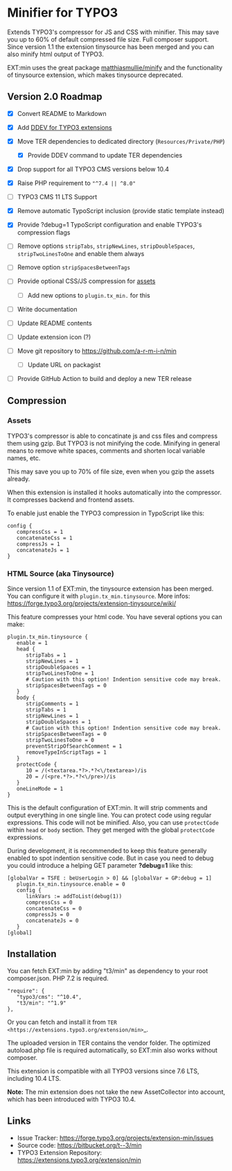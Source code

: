 # Minifier for TYPO3

Extends TYPO3's compressor for JS and CSS with minifier. This may save you up to 60% of default compressed file size.
Full composer support. Since version 1.1 the extension tinysource has been merged and you can also minify html output
of TYPO3.

EXT:min uses the great package [matthiasmullie/minify](https://packagist.org/packages/matthiasmullie/minify) and
the functionality of tinysource extension, which makes tinysource deprecated.


## Version 2.0 Roadmap

- [X] Convert README to Markdown
- [X] Add [DDEV for TYPO3 extensions](https://github.com/a-r-m-i-n/ddev-for-typo3-extensions)
- [X] Move TER dependencies to dedicated directory (`Resources/Private/PHP`)
  - [X] Provide DDEV command to update TER dependencies
- [X] Drop support for all TYPO3 CMS versions below 10.4
- [X] Raise PHP requirement to `"^7.4 || ^8.0"`
- [ ] TYPO3 CMS 11 LTS Support
- [X] Remove automatic TypoScript inclusion (provide static template instead)
- [X] Provide ?debug=1 TypoScript configuration and enable TYPO3's compression flags
- [ ] Remove options `stripTabs`, `stripNewLines`, `stripDoubleSpaces`, `stripTwoLinesToOne` and enable them always
- [ ] Remove option `stripSpacesBetweenTags`
- [ ] Provide optional CSS/JS compression for [assets](https://docs.typo3.org/other/typo3/view-helper-reference/master/en-us/typo3/fluid/latest/Asset/Index.html)
  - [ ] Add new options to `plugin.tx_min.` for this 
- [ ] Write documentation
- [ ] Update README contents
- [ ] Update extension icon (?)
- [ ] Move git repository to https://github.com/a-r-m-i-n/min
  - [ ] Update URL on packagist
- [ ] Provide GitHub Action to build and deploy a new TER release



## Compression

### Assets

TYPO3's compressor is able to concatinate js and css files and compress them using gzip. But TYPO3 is not minifying
the code. Minifying in general means to remove white spaces, comments and shorten local variable names, etc.

This may save you up to 70% of file size, even when you gzip the assets already.

When this extension is installed it hooks automatically into the compressor. It compresses backend and frontend assets.

To enable just enable the TYPO3 compression in TypoScript like this:

```
config {
   compressCss = 1
   concatenateCss = 1
   compressJs = 1
   concatenateJs = 1
}
```

### HTML Source (aka Tinysource)

Since version 1.1 of EXT:min, the tinysource extension has been merged. You can configure it
with `plugin.tx_min.tinysource`. More infos: https://forge.typo3.org/projects/extension-tinysource/wiki/

This feature compresses your html code. You have several options you can make:

```
plugin.tx_min.tinysource {
   enable = 1
   head {
      stripTabs = 1
      stripNewLines = 1
      stripDoubleSpaces = 1
      stripTwoLinesToOne = 1
      # Caution with this option! Indention sensitive code may break.
      stripSpacesBetweenTags = 0
   }
   body {
      stripComments = 1
      stripTabs = 1
      stripNewLines = 1
      stripDoubleSpaces = 1
      # Caution with this option! Indention sensitive code may break.
      stripSpacesBetweenTags = 0
      stripTwoLinesToOne = 0
      preventStripOfSearchComment = 1
      removeTypeInScriptTags = 1
   }
   protectCode {
      10 = /(<textarea.*?>.*?<\/textarea>)/is
      20 = /(<pre.*?>.*?<\/pre>)/is
   }
   oneLineMode = 1
}
```

This is the default configuration of EXT:min. It will strip comments and output everything in one single line.
You can protect code using regular expressions. This code will not be minified. Also, you can use `protectCode` within
`head` or `body` section. They get merged with the global `protectCode` expressions.

During development, it is recommended to keep this feature generally enabled to spot indention sensitive code.
But in case you need to debug you could introduce a helping GET parameter **?debug=1** like this:

```
[globalVar = TSFE : beUserLogin > 0] && [globalVar = GP:debug = 1]
   plugin.tx_min.tinysource.enable = 0
   config {
      linkVars := addToList(debug(1))
      compressCss = 0
      concatenateCss = 0
      compressJs = 0
      concatenateJs = 0
   }
[global]
```

## Installation

You can fetch EXT:min by adding "t3/min" as dependency to your root composer.json. PHP 7.2 is required.

```
"require": {
   "typo3/cms": "^10.4",
   "t3/min": "^1.9"
},
```

Or you can fetch and install it from `TER <https://extensions.typo3.org/extension/min>`_.

The uploaded version in TER contains the vendor folder. The optimized autoload.php file is required automatically,
so EXT:min also works without composer.

This extension is compatible with all TYPO3 versions since 7.6 LTS, including 10.4 LTS.


**Note:** The min extension does not take the new AssetCollector into account, which has been introduced with TYPO3 10.4.


## Links

* Issue Tracker: https://forge.typo3.org/projects/extension-min/issues
* Source code: https://bitbucket.org/t--3/min
* TYPO3 Extension Repository: https://extensions.typo3.org/extension/min
